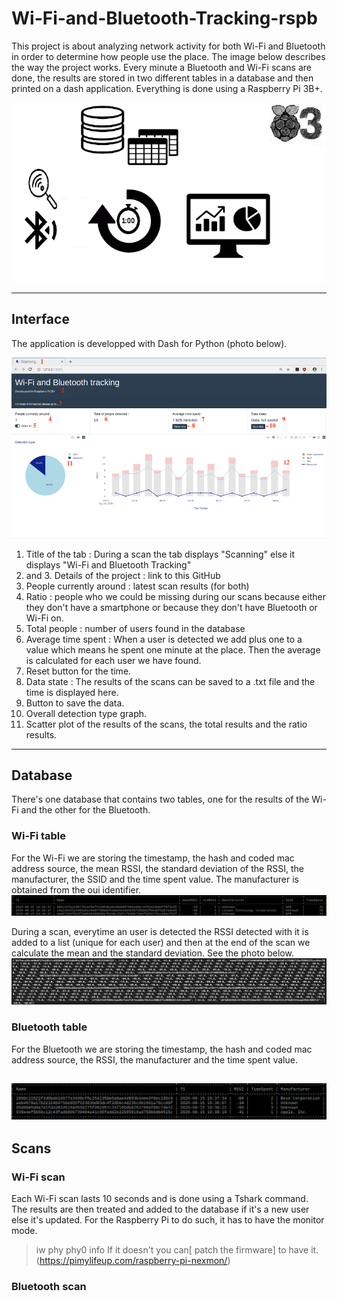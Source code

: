 # Wi-Fi-and-Bluetooth-Tracking-rspb

This project is about analyzing network activity for both Wi-Fi and Bluetooth in order to determine how people use the place. 
The image below describes the way the project works. Every minute a Bluetooth and Wi-Fi scans are done, the results are stored in two different tables in a database and then printed on a dash application. Everything is done using a Raspberry Pi 3B+.

![States of the project](statesb.png)

--------------
## Interface
The application is developped with Dash for Python (photo below).

![Image of the interface](interfaceDetails.png)

1. Title of the tab : During a scan the tab displays "Scanning" else it displays "Wi-Fi and Bluetooth Tracking"
2. and 3.  Details of the project : link to this GitHub
4. People currently around : latest scan results (for both)
5. Ratio : people who we could be missing during our scans because either they don't have a smartphone or because they don't have Bluetooth or Wi-Fi on.
6. Total people : number of users found in the database
7. Average time spent :  When a user is detected we add plus one to a value which means he spent one minute at the place. Then the average is calculated for each user we have found. 
8. Reset button for the time.
9. Data state : The results of the scans can be saved to a .txt file and the time is displayed here. 
10. Button to save the data.
11. Overall detection type graph.
12. Scatter plot of the results of the scans, the total results and the ratio results.

---------------
## Database 
There's one database that contains two tables, one for the results of the Wi-Fi and the other for the Bluetooth.

### Wi-Fi table 

For the Wi-Fi we are storing the timestamp, the hash and coded mac address source, the mean RSSI, the standard deviation of the RSSI, the manufacturer, the SSID and the time spent value.
The manufacturer is obtained from the oui identifier. 
![Wifi table](wifi&.png)

During a scan, everytime an user is detected the RSSI detected with it is added to a list (unique for each user) and then at the end of the scan we calculate the mean and the standard deviation. See the photo below. 
![list of RSSIs](list1.png)

### Bluetooth table 

For the Bluetooth we are storing the timestamp, the hash and coded mac address source, the RSSI, the manufacturer and the time spent value.

![Bluetooth table](bluetootht.png)
----------------
## Scans
### Wi-Fi scan 

Each Wi-Fi scan lasts 10 seconds and is done using a Tshark command. The results are then treated and added to the database if it's a new user else it's updated.
For the Raspberry Pi to do such, it has to have the monitor mode. 
>iw phy phy0 info
If it doesn't you can[ patch the firmware] to have it.(https://pimylifeup.com/raspberry-pi-nexmon/)

### Bluetooth scan
